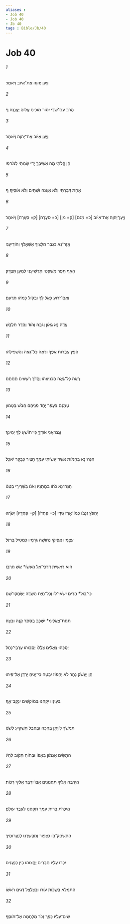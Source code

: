 ```yaml
---
aliases : 
- Job 40
- Job 40
- Jb 40
tags : Bible/Jb/40
---
```


# Job 40

###### 1
וַיַּעַן יְהוָה אֶת־אִיֹּוב וַיֹּאמַר׃
###### 2
הֲרֹב עִם־שַׁדַּי יִסֹּור מֹוכִיחַ אֱלֹוהַּ יַעֲנֶנָּה׃ ף
###### 3
וַיַּעַן אִיֹּוב אֶת־יְהוָה וַיֹּאמַר׃
###### 4
הֵן קַלֹּתִי מָה אֲשִׁיבֶךָּ יָדִי שַׂמְתִּי לְמֹו־פִי׃
###### 5
אַחַת דִּבַּרְתִּי וְלֹא אֶעֱנֶה וּשְׁתַּיִם וְלֹא אֹוסִיף׃ ף
###### 6
וַיַּעַן־יְהוָה אֶת־אִיֹּוב [כ= מִנם] [ק= מִן] [כ= סְעָרָה] [ק= סְעָרָה] וַיֹּאמַר׃
###### 7
אֱזָר־נָא כְגֶבֶר חֲלָצֶיךָ אֶשְׁאָלְךָ וְהֹודִיעֵנִי׃
###### 8
הַאַף תָּפֵר מִשְׁפָּטִי תַּרְשִׁיעֵנִי לְמַעַן תִּצְדָּק׃
###### 9
וְאִם־זְרֹועַ כָּאֵל לָךְ וּבְקֹול כָּמֹהוּ תַרְעֵם׃
###### 10
עֲדֵה נָא גָאֹון וָגֹבַהּ וְהֹוד וְהָדָר תִּלְבָּשׁ׃
###### 11
הָפֵץ עֶבְרֹות אַפֶּךָ וּרְאֵה כָל־גֵּאֶה וְהַשְׁפִּילֵהוּ׃
###### 12
רְאֵה כָל־גֵּאֶה הַכְנִיעֵהוּ וַהֲדֹךְ רְשָׁעִים תַּחְתָּם׃
###### 13
טָמְנֵם בֶּעָפָר יָחַד פְּנֵיהֶם חֲבֹשׁ בַּטָּמוּן׃
###### 14
וְגַם־אֲנִי אֹודֶךָּ כִּי־תֹושִׁעַ לְךָ יְמִינֶךָ׃
###### 15
הִנֵּה־נָא בְהֵמֹות אֲשֶׁר־עָשִׂיתִי עִמָּךְ חָצִיר כַּבָּקָר יֹאכֵל׃
###### 16
הִנֵּה־נָא כֹחֹו בְמָתְנָיו וְאֹנֹו בִּשְׁרִירֵי בִטְנֹו׃
###### 17
יַחְפֹּץ זְנָבֹו כְמֹו־אָרֶז גִּידֵי [כ= פַחֲדֹו] [ק= פַחֲדָיו] יְשֹׂרָגוּ׃
###### 18
עֲצָמָיו אֲפִיקֵי נְחוּשָׁה גְּרָמָיו כִּמְטִיל בַּרְזֶל׃
###### 19
הוּא רֵאשִׁית דַּרְכֵי־אֵל הָעֹשֹׂו* יַגֵּשׁ חַרְבֹּו׃
###### 20
כִּי־בוּל* הָרִים יִשְׂאוּ־לֹו וְכָל־חַיַּת הַשָּׂדֶה יְשַׂחֲקוּ־שָׁם׃
###### 21
תַּחַת־צֶאֱלִימ* יִשְׁכָּב בְּסֵתֶר קָנֶה וּבִצָּה׃
###### 22
יְסֻכֻּהוּ צֶאֱלִים צִלֲלֹו יְסֻבּוּהוּ עַרְבֵי־נָחַל׃
###### 23
הֵן יַעֲשֹׁק נָהָר לֹא יַחְפֹּוז יִבְטַח כִּי־יָגִיחַ יַרְדֵּן אֶל־פִּיהוּ׃
###### 24
בְּעֵינָיו יִקָּחֶנּוּ בְּמֹוקְשִׁים יִנְקָב־אָף׃
###### 25
תִּמְשֹׁךְ לִוְיָתָן בְּחַכָּה וּבְחֶבֶל תַּשְׁקִיעַ לְשֹׁנֹו׃
###### 26
הֲתָשִׂים אַגְמֹון בְּאַפֹּו וּבְחֹוחַ תִּקֹּוב לֶחֱיֹו׃
###### 27
הֲיַרְבֶּה אֵלֶיךָ תַּחֲנוּנִים אִם־יְדַבֵּר אֵלֶיךָ רַכֹּות׃
###### 28
הֲיִכְרֹת בְּרִית עִמָּךְ תִּקָּחֶנּוּ לְעֶבֶד עֹולָם׃
###### 29
הַתְשַׂחֶק־בֹּו כַּצִּפֹּור וְתִקְשְׁרֶנּוּ לְנַעֲרֹותֶיךָ׃
###### 30
יִכְרוּ עָלָיו חַבָּרִים יֶחֱצוּהוּ בֵּין כְּנַעֲנִים׃
###### 31
הַתְמַלֵּא בְשֻׂכֹּות עֹורֹו וּבְצִלְצַל דָּגִים רֹאשֹׁו׃
###### 32
שִׂים־עָלָיו כַּפֶּךָ זְכֹר מִלְחָמָה אַל־תֹּוסַף׃
